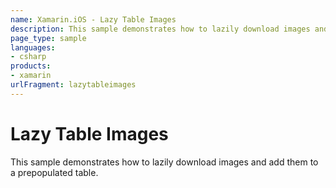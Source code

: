 ```yaml
---
name: Xamarin.iOS - Lazy Table Images
description: This sample demonstrates how to lazily download images and add them to a prepopulated table.
page_type: sample
languages:
- csharp
products:
- xamarin
urlFragment: lazytableimages
---
```

# Lazy Table Images

This sample demonstrates how to lazily download images and add them to a prepopulated table.
